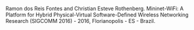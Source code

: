 Ramon dos Reis Fontes and Christian Esteve Rothenberg. Mininet-WiFi: A Platform for Hybrid Physical-Virtual Software-Defined Wireless Networking Research (SIGCOMM 2016) - 2016, Florianopolis - ES - Brazil.
